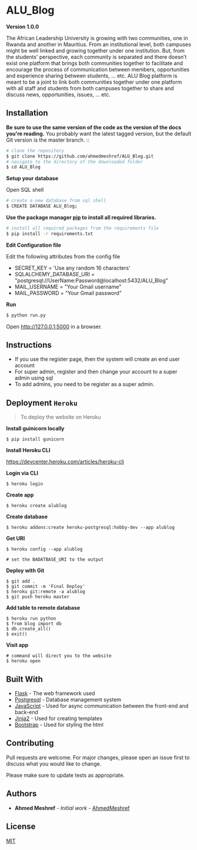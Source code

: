 # ALU_Blog
__Version 1.0.0__

The African Leadership University is growing with two communities, one in Rwanda and another in Mauritius. 
From an institutional level, both campuses might be well linked and growing together under one institution. 
But, from the students' perspective, each community is separated and there doesn’t exist one platform that 
brings both communities together to facilitate and encourage the process of communication between members, 
opportunities and experience sharing between students, … etc. ALU Blog platform is meant to be a joint to 
link both communities together under one platform with all staff and students from both campuses together
 to share and discuss news, opportunities, issues, … etc.

## Installation
**Be sure to use the same version of the code as the version of the docs you're reading.** 
You probably want the latest tagged version, but the default Git version is the master branch. ::

```bash
# clone the repository
$ git clone https://github.com/ahmedmeshref/ALU_Blog.git 
# navigate to the directory of the downloaded folder
$ cd ALU_Blog
```

**Setup your database**

Open SQL shell
```bash
# create a new database from sql shell
$ CREATE DATABASE ALU_Blog;
``` 

**Use the package manager [pip](https://pip.pypa.io/en/stable/) to install all required libraries.**

```bash
# install all required packages from the requirements file
$ pip install -r requirements.txt
```
**Edit Configuration file**

Edit the following attributes from the config file

- SECRET_KEY = 'Use any random 16 characters'
- SQLALCHEMY_DATABASE_URI = "postgresql://UserName:Password@localhost:5432/ALU_Blog"
- MAIL_USERNAME = "Your Gmail username"
- MAIL_PASSWORD = "Your Gmail password"


**Run**
```bash
$ python run.py
```
Open http://127.0.0.1:5000 in a browser.


## Instructions
- If you use the register page, then the system will create an end 
user account
- For super admin, register and then change your account to a super admin
using sql 
- To add admins, you need to be register as a super admin.

## Deployment ``Heroku``

> To deploy the website on Heroku 

__Install guinicorn locally__
```
$ pip install gunicorn
```
__Install Heroku CLI__

https://devcenter.heroku.com/articles/heroku-cli

__Login via CLI__
```
$ heroku login
```

__Create app__
```
$ heroku create alublog
```

__Create database__
```
$ heroku addons:create heroku-postgresql:hobby-dev --app alublog
```

__Get URI__
```
$ heroku config --app alublog

# set the BADATBASE_URI to the output 
```

__Deploy with Git__
```
$ git add . 
$ git commit -m 'Final Deploy'
$ heroku git:remote -a alublog
$ git push heroku master
```

__Add table to remote database__
```
$ heroku run python
$ from blog import db
$ db.create_all()
$ exit()
```

__Visit app__
```
# command will direct you to the website
$ heroku open
```

## Built With

* [Flask](https://flask.palletsprojects.com/en/1.1.x/) - The web framework used
* [Postgresql](https://www.postgresql.org/) - Database management system
* [JavaScript](https://devdocs.io/javascript/) - Used for async communication between the front-end and back-end
* [Jinja2](https://jinja.palletsprojects.com/en/2.11.x/) - Used for creating templates 
* [Bootstrap](https://getbootstrap.com/) - Used for styling the html 


## Contributing
Pull requests are welcome. For major changes, please open an issue first to discuss what you would like to change.

Please make sure to update tests as appropriate.

## Authors
* **Ahmed Meshref** - *Initial work* - [AhmedMeshref](https://github.com/ahmedmeshref)

## License
[MIT](https://choosealicense.com/licenses/mit/)